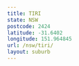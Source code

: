 ```yaml
---
title: TIRI
state: NSW
postcode: 2424
latitude: -31.6402
longitude: 151.964845
url: /nsw/tiri/
layout: suburb
---
```

